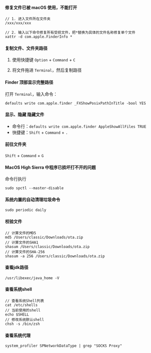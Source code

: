 #### 修复文件已被 macOS 使用，不能打开

```shell
// 1. 进入文件所在文件夹
/xxx/xxx/xxx

// 2. 输入以下命令修复所有受损文件，把*替换为具体的文件名称修复单个文件
xattr -d com.apple.FinderInfo *
```


#### 复制文件、文件夹路径

1. 使用快捷键
`Option` + `Command` + `C`

2. 将文件拖进 `Terminal`，然后复制路径


#### Finder 顶部显示完整路径

打开 `Terminal`，输入命令：
```shell
defaults write com.apple.finder _FXShowPosixPathInTitle -bool YES
```


#### 显示、隐藏 隐藏文件

- 命令行：`defaults write com.apple.finder AppleShowAllFiles TRUE`
- 快捷键：`Shift` + `Command` + `.`


#### 前往文件夹

`Shift` + `Command` + `G`


#### MacOS High Sierra 中程序已损坏打不开的问题
命令行执行
```shell
sudo spctl --master-disable
```

#### 系统内置的自动清理垃圾命令
```shell
sudo periodic daily
```

#### 校验文件
```shell
// 计算文件的MD5
md5 /Users/classic/Downloads/ota.zip
// 计算文件的SHA1
shasum /Users/classic/Downloads/ota.zip
// 计算文件的SHA-256
shasum -a 256 /Users/classic/Downloads/ota.zip 
```

#### 查看jdk路径
```shell
/usr/libexec/java_home -V
```

#### 查看系统shell
```shell
// 查看系统Shell列表
cat /etc/shells
// 当前使用的shell
echo $SHELL
// 修改系统默认shell
chsh -s /bin/zsh
```

#### 查看系统代理
```shell
system_profiler SPNetworkDataType | grep "SOCKS Proxy"
```
